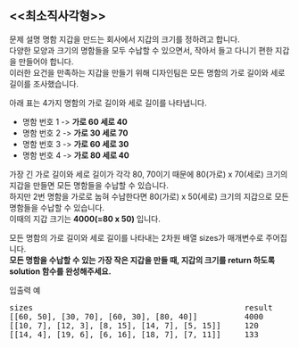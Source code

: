 <<최소직사각형>>
-----

문제 설명
명함 지갑을 만드는 회사에서 지갑의 크기를 정하려고 합니다.   
다양한 모양과 크기의 명함들을 모두 수납할 수 있으면서, 작아서 들고 다니기 편한 지갑을 만들어야 합니다.  
이러한 요건을 만족하는 지갑을 만들기 위해 디자인팀은 모든 명함의 가로 길이와 세로 길이를 조사했습니다.  
  
아래 표는 4가지 명함의 가로 길이와 세로 길이를 나타냅니다.  
- 명함 번호 1 -> **가로 60 세로 40**
- 명함 번호 2 -> **가로 30 세로 70**
- 명함 번호 3 -> **가로 60 세로 30**
- 명함 번호 4 -> **가로 80 세로 40**

가장 긴 가로 길이와 세로 길이가 각각 80, 70이기 때문에 80(가로) x 70(세로) 크기의 지갑을 만들면 모든 명함들을 수납할 수 있습니다.  
하지만 2번 명함을 가로로 눕혀 수납한다면 80(가로) x 50(세로) 크기의 지갑으로 모든 명함들을 수납할 수 있습니다.  
이때의 지갑 크기는 **4000(=80 x 50)** 입니다.

모든 명함의 가로 길이와 세로 길이를 나타내는 2차원 배열 sizes가 매개변수로 주어집니다.  
**모든 명함을 수납할 수 있는 가장 작은 지갑을 만들 때, 지갑의 크기를 return 하도록 solution 함수를 완성해주세요.**  

입출력 예  
<pre>
sizes	                                          result  
[[60, 50], [30, 70], [60, 30], [80, 40]]          4000  
[[10, 7], [12, 3], [8, 15], [14, 7], [5, 15]]     120  
[[14, 4], [19, 6], [6, 16], [18, 7], [7, 11]]     133  
</pre>
